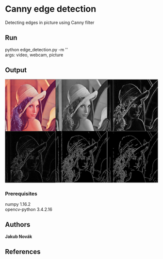 # Canny edge detection
Detecting edges in picture using Canny filter

## Run
python edge_detection.py -m '<args>'<br />
args: video, webcam, picture
  
## Output
![](outputPictures/output.png)

### Prerequisites
numpy         1.16.2  
opencv-python 3.4.2.16

## Authors
**Jakub Novák**

## References
